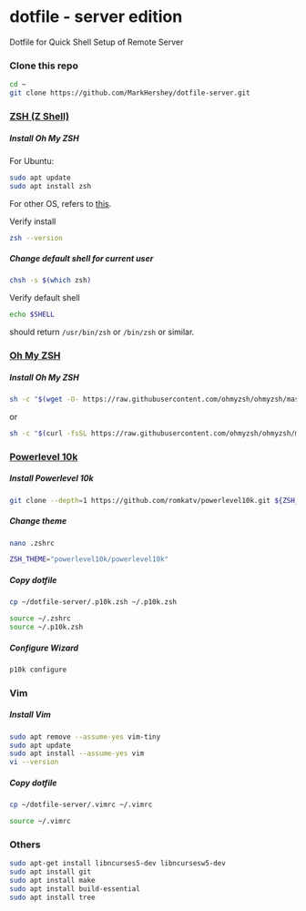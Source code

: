 # dotfile - server edition
Dotfile for Quick Shell Setup of Remote Server

### Clone this repo
```bash
cd ~
git clone https://github.com/MarkHershey/dotfile-server.git
```

### [ZSH (Z Shell)](http://zsh.sourceforge.net/)

##### Install Oh My ZSH
For Ubuntu:

```bash
sudo apt update
sudo apt install zsh
```
For other OS, refers to [this](https://github.com/ohmyzsh/ohmyzsh/wiki/Installing-ZSH).

Verify install
```bash
zsh --version
```



##### Change default shell for current user
```bash
chsh -s $(which zsh)
```

Verify default shell
```bash
echo $SHELL
```

should return `/usr/bin/zsh` or `/bin/zsh` or similar.

### [Oh My ZSH](https://github.com/ohmyzsh/ohmyzsh)

##### Install Oh My ZSH
```bash
sh -c "$(wget -O- https://raw.githubusercontent.com/ohmyzsh/ohmyzsh/master/tools/install.sh)"
```

or

```bash
sh -c "$(curl -fsSL https://raw.githubusercontent.com/ohmyzsh/ohmyzsh/master/tools/install.sh)"
```


### [Powerlevel 10k](https://github.com/romkatv/powerlevel10k)

##### Install Powerlevel 10k
```bash
git clone --depth=1 https://github.com/romkatv/powerlevel10k.git ${ZSH_CUSTOM:-~/.oh-my-zsh/custom}/themes/powerlevel10k
```

##### Change theme
```bash
nano .zshrc

ZSH_THEME="powerlevel10k/powerlevel10k"
```
##### Copy dotfile

```bash
cp ~/dotfile-server/.p10k.zsh ~/.p10k.zsh

source ~/.zshrc
source ~/.p10k.zsh
```

##### Configure Wizard
```bash
p10k configure
```

### Vim

##### Install Vim
```bash
sudo apt remove --assume-yes vim-tiny
sudo apt update
sudo apt install --assume-yes vim
vi --version
```

##### Copy dotfile

```bash
cp ~/dotfile-server/.vimrc ~/.vimrc

source ~/.vimrc
```

### Others

```bash
sudo apt-get install libncurses5-dev libncursesw5-dev
sudo apt install git
sudo apt install make
sudo apt install build-essential
sudo apt install tree
```
